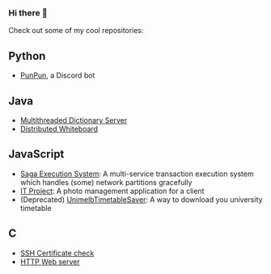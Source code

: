 ### Hi there 👋
Check out some of my cool repositories:

## Python
- [PunPun](https://github.com/Chewyfitz/PunPunBot), a Discord bot

## Java
- [Multithreaded Dictionary Server](https://github.com/Chewyfitz/Multithreaded-Dictionary-Server)
- [Distributed Whiteboard](https://github.com/Chewyfitz/Distributed-Whiteboard)

## JavaScript
- [Saga Execution System](https://github.com/Chewyfitz/comp90020-saga): A multi-service transaction execution system which handles (some) network partitions gracefully
- [IT Project](https://github.com/Chewyfitz/comp30022-it-project): A photo management application for a client
- (Deprecated) [UnimelbTimetableSaver](https://github.com/Chewyfitz/UnimelbTimetableSaver): A way to download you university timetable

## C
- [SSH Certificate check](https://github.com/Chewyfitz/ssh-cert-checker)
- [HTTP Web server](https://github.com/Chewyfitz/http1-webserver)


<!--
**Chewyfitz/Chewyfitz** is a ✨ _special_ ✨ repository because its `README.md` (this file) appears on your GitHub profile.

Here are some ideas to get you started:

- 🔭 I’m currently working on ...
- 🌱 I’m currently learning ...
- 👯 I’m looking to collaborate on ...
- 🤔 I’m looking for help with ...
- 💬 Ask me about ...
- 📫 How to reach me: ...
- 😄 Pronouns: ...
- ⚡ Fun fact: ...
-->
